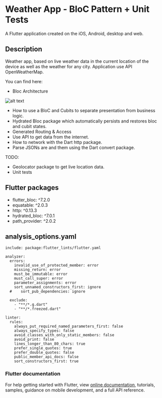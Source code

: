 # Weather App - BloC Pattern + Unit Tests

A Flutter application created on the iOS, Android, desktop and web.

## Description

Weather app, based on live weather data in the current location of the device as well as the weather for any city. Application use API OpenWeatherMap. <br>

You can find here:

- Bloc Architecture 

![alt text](https://i.ibb.co/jWQ7B3j/bloc-architecture.png)

- How to use a BloC and Cubits to separate presentation from business logic.
- Hydrated Bloc package which automatically persists and restores bloc and cubit states.
- Generated Routing & Access
- Use API to get data from the internet.
- How to network with the Dart http package.
- Parse JSONs are and  them using the Dart convert package.

TODO:
- Geolocator package to get live location data.
- Unit tests

## Flutter packages
- flutter_bloc: ^7.2.0
- equatable: ^2.0.3
- http: ^0.13.3
- hydrated_bloc: ^7.0.1
- path_provider: ^2.0.2

## analysis_options.yaml
```
include: package:flutter_lints/flutter.yaml

analyzer:
  errors:
    invalid_use_of_protected_member: error
    missing_return: error
    must_be_immutable: error
    must_call_super: error
    parameter_assignments: error
    sort_unnamed_constructors_first: ignore
  #    sort_pub_dependencies: ignore

  exclude:
    - "**/*.g.dart"
    - "**/*.freezed.dart"

linter:
  rules:
    always_put_required_named_parameters_first: false
    always_specify_types: false
    avoid_classes_with_only_static_members: false
    avoid_print: false
    lines_longer_than_80_chars: true
    prefer_single_quotes: true
    prefer_double_quotes: false
    public_member_api_docs: false
    sort_constructors_first: true

```

### Flutter documentation
For help getting started with Flutter, view
[online documentation](https://flutter.dev/docs), tutorials,
samples, guidance on mobile development, and a full API reference.
